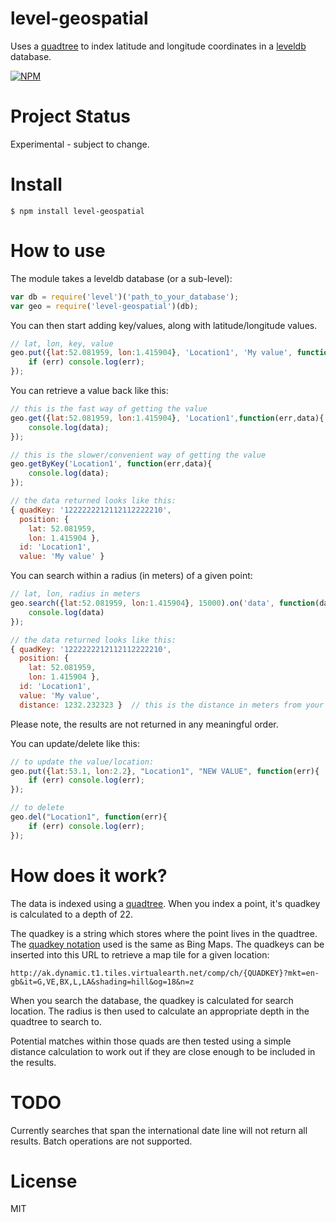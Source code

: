 # level-geospatial

Uses a [quadtree](http://en.wikipedia.org/wiki/Quadtree) to index latitude and longitude coordinates in a [leveldb](https://npmjs.org/package/level) database.

[![NPM](https://nodei.co/npm/level-geospatial.png)](https://nodei.co/npm/level-geospatial/)

# Project Status

Experimental - subject to change.

# Install

```
$ npm install level-geospatial
```

# How to use

The module takes a leveldb database (or a sub-level):

```js
var db = require('level')('path_to_your_database');
var geo = require('level-geospatial')(db);
```

You can then start adding key/values, along with latitude/longitude values. 

```js
// lat, lon, key, value 
geo.put({lat:52.081959, lon:1.415904}, 'Location1', 'My value', function(err){
	if (err) console.log(err);
});
```

You can retrieve a value back like this:
```js
// this is the fast way of getting the value
geo.get({lat:52.081959, lon:1.415904}, 'Location1',function(err,data){
	console.log(data);
});

// this is the slower/convenient way of getting the value
geo.getByKey('Location1', function(err,data){
	console.log(data);
});

// the data returned looks like this:
{ quadKey: '1222222212112112222210',
  position: {
    lat: 52.081959,    
    lon: 1.415904 },
  id: 'Location1',
  value: 'My value' }
```

You can search within a radius (in meters) of a given point:
```js
// lat, lon, radius in meters
geo.search({lat:52.081959, lon:1.415904}, 15000).on('data', function(data){
	console.log(data)
});

// the data returned looks like this:
{ quadKey: '1222222212112112222210',
  position: {
    lat: 52.081959,    
    lon: 1.415904 },
  id: 'Location1',
  value: 'My value',
  distance: 1232.232323 }  // this is the distance in meters from your search
```

Please note, the results are not returned in any meaningful order.

You can update/delete like this:

```js
// to update the value/location:
geo.put({lat:53.1, lon:2.2}, "Location1", "NEW VALUE", function(err){
	if (err) console.log(err);
});

// to delete
geo.del("Location1", function(err){
	if (err) console.log(err);
});
```

# How does it work?

The data is indexed using a [quadtree](http://en.wikipedia.org/wiki/Quadtree). When you index a point, it's quadkey is calculated to a depth of 22. 

The quadkey is a string which stores where the point lives in the quadtree. The [quadkey notation](http://msdn.microsoft.com/en-us/library/bb259689.aspx) used is the same as Bing Maps. The quadkeys can be inserted into this URL to retrieve a map tile for a given location:

```
http://ak.dynamic.t1.tiles.virtualearth.net/comp/ch/{QUADKEY}?mkt=en-gb&it=G,VE,BX,L,LA&shading=hill&og=18&n=z
```

When you search the database, the quadkey is calculated for search location. The radius is then used to calculate an appropriate depth in the quadtree to search to. 

Potential matches within those quads are then tested using a simple distance calculation to work out if they are close enough to be included in the results.

# TODO

Currently searches that span the international date line will not return all results.
Batch operations are not supported.

# License

MIT
